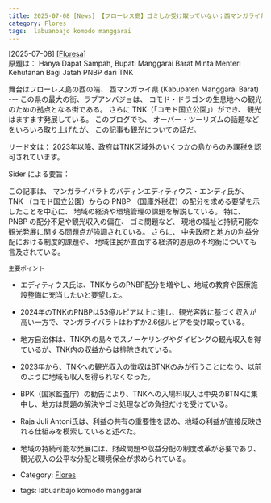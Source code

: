 ```yaml
---
title: 2025-07-08 [News] 【フローレス島】ゴミしか受け取っていない；西マンガライ県知事は、国立公園（TNK）からの非課税国庫収入（PNBP）の分配を林業大臣に要請しました ---「中央政府め！おれらの観光の上前はねやがって」ということかしらん
category: Flores
tags:  labuanbajo komodo manggarai
---
```


[2025-07-08] [[Floresa]](https://floresa.co/reportase/peristiwa/76977/2025/07/07/hanya-dapat-sampah-bupati-manggarai-barat-minta-menteri-kehutanan-bagi-jatah-pnbp-dari-tnk)  
 原題は：
Hanya Dapat Sampah, Bupati Manggarai Barat Minta Menteri Kehutanan Bagi Jatah PNBP dari TNK

 舞台はフローレス島の西の端、
西マンガライ県 (Kabupaten Manggarai Barat) ---
この県の最大の街、ラブアンバジョは、
コモド・ドラゴンの生息地への観光のための拠点となる街である。
さらに TNK（「コモド国立公園」）ができ、
観光はますます発展している。
このブログでも、
オーバー・ツーリズムの話題などをいろいろ取り上げたが、
この記事も観光についての話だ。

 リード文は：
2023年以降、政府はTNK区域外のいくつかの島からのみ課税を認可されています。

 Sider による要旨：

 この記事は、
マンガライバラトのバディンエディティウス・エンディ氏が、
TNK （コモド国立公園）からの PNBP （国庫外税収）の配分を求める要望を示したことを中心に、
地域の経済や環境管理の課題を解説している。
特に、
PNBP の配分不足や観光収入の偏在、
ゴミ問題など、
現地の福祉と持続可能な観光発展に関する問題点が強調されている。
さらに、
中央政府と地方の利益分配における制度的課題や、
地域住民が直面する経済的恩恵の不均衡についても言及されている。

    主要ポイント

- エディティウス氏は、TNKからのPNBP配分を増やし、地域の教育や医療施設整備に充当したいと要望した。
- 2024年のTNKのPNBPは53億ルピア以上に達し、観光客数に基づく収入が高い一方で、マンガライバラトはわずか2.6億ルピアを受け取っている。
- 地方自治体は、TNK外の島々でスノーケリングやダイビングの観光収入を得ているが、TNK内の収益からは排除されている。
- 2023年から、TNKへの観光収入の徴収はBTNKのみが行うことになり、以前のように地域も収入を得られなくなった。
- BPK（国家監査庁）の勧告により、TNKへの入場料収入は中央のBTNKに集中し、地方は問題の解決やゴミ処理などの負担だけを受けている。
- Raja Juli Antoni氏は、利益の共有の重要性を認め、地域の利益が直接反映される仕組みを模索していると述べた。
- 地域の持続可能な発展には、財政問題や収益分配の制度改革が必要であり、観光収入の公平な分配と環境保全が求められている。

- Category: [Flores](https://merapano.github.io/categories.html#Flores)
- tags:  labuanbajo komodo manggarai

